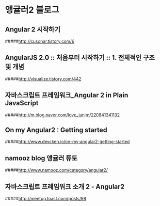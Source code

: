# 앵귤러2 블로그
## Angular 2 시작하기
#####http://cusonar.tistory.com/6
## AngularJS 2.0 :: 처음부터 시작하기 :: 1. 전체적인 구조 및 개념
#####http://visualize.tistory.com/442
## 자바스크립트 프레임워크_Angular 2 in Plain JavaScript
#####http://m.blog.naver.com/love_junim/220641341132
## On my Angular2 : Getting started
#####http://www.devcken.io/on-my-angular2-getting-started
## namooz blog 앵귤러 튜토
#####http://www.namooz.com/category/angular2/
## 자바스크립트 프레임워크 소개 2 - Angular2
#####http://meetup.toast.com/posts/98